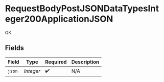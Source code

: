 # RequestBodyPostJSONDataTypesInteger200ApplicationJSON

OK


## Fields

| Field              | Type               | Required           | Description        |
| ------------------ | ------------------ | ------------------ | ------------------ |
| `json`             | *Integer*          | :heavy_check_mark: | N/A                |